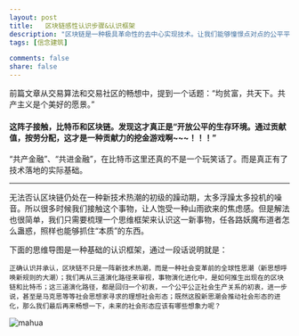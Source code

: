 ```yaml
---
layout: post
title:   区块链感性认识步骤&认识框架
description: "区块链是一种极具革命性的去中心实现技术。让我们能够憧憬点对点的公平平等的社会生产关系。"
tags: [信念建筑]

comments: false
share: false
---
```



前篇文章从交易算法和交易社区的畅想中，提到一个话题：“均贫富，共天下。共产主义是个美好的愿景。”

#### 这阵子接触，比特币和区块链。发现这才真正是“开放公平的生存环境。通过贡献值，按劳分配，这才是一种贡献力的挖金游戏啊~~~！！！”


 “共产金融”、“共进金融”，在比特币这里还真的不是一个玩笑话了。而是真正有了技术落地的实际基础。
 
 ---

 无法否认区块链仍处在一种新技术热潮的初级的躁动期，太多浮躁太多投机的噪音。所以很多时候我们接触这个事物，让人饱受一种山雨欲来的焦虑感。但是解法也很简单，我们只需要梳理一个思维框架来认识这一新事物，任各路妖魔布道者怎么蛊惑，照样也能够抓住“本质”的东西。

 下面的思维导图是一种基础的认识框架，通过一段话说明就是：

 	正确认识并承认，区块链不只是一阵新技术热潮，而是一种社会变革前的全球性思潮（新思想呼唤新规则的大潮）；我们再从三道演化路径来审视，事物演化进化中，是如何推生出现在的区块链和比特币；这三道演化路径，都是回归一个初衷，一个公平公正社会生产关系的初衷，进一步说，甚至是马克思等等社会思想家寻求的理想社会形态；既然这股新思潮会推动社会形态的进化，那么我们最后再来畅想一下，未来的社会形态应该有哪些想象力呢？


![mahua](http://b-egs-studio-images.oss-cn-shenzhen.aliyuncs.com/blog-snippet/%E5%8C%BA%E5%9D%97%E9%93%BE%E8%AE%A4%E8%AF%86%E6%AD%A5%E9%AA%A4.png)




